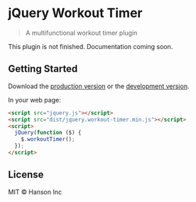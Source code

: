# jQuery Workout Timer

> A multifunctional workout timer plugin

This plugin is not finished. Documentation coming soon.

## Getting Started

Download the [production version][min] or the [development version][max].

[min]: https://raw.githubusercontent.com/hansoninc/jquery.workout-timer/master/dist/jquery.workout-timer.min.js
[max]: https://raw.githubusercontent.com/hansoninc/jquery.workout-timer/master/dist/jquery.workout-timer.js

In your web page:

```html
<script src="jquery.js"></script>
<script src="dist/jquery.workout-timer.min.js"></script>
<script>
  jQuery(function ($) {
    $.workoutTimer();
  });
</script>
```


## License

MIT © Hanson Inc
